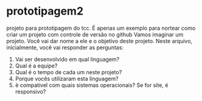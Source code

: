 # prototipagem2
projeto para prototipagem do tcc. É apenas um exemplo para nortear como criar um projeto com controle de versão no github
Vamos imaginar um projeto. Você vai dar nome a ele e o objetivo deste projeto.
Neste arquivo, inicialmente, você vai responder as perguntas:

1) Vai ser desenvolvido em qual linguagem?
2) Qual é a equipe?
3) Qual é o tempo de cada um neste projeto?
4) Porque vocês utilizaram esta linguagem?
5) è compativel com quais sistemas operacionais? Se for site, é responsivo?
